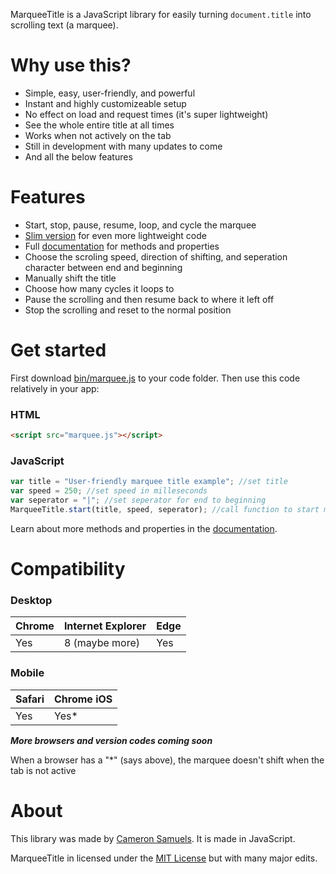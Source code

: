 MarqueeTitle is a JavaScript library for easily turning `document.title` into scrolling text (a marquee).

# Why use this?
- Simple, easy, user-friendly, and powerful
- Instant and highly customizeable setup
- No effect on load and request times (it's super lightweight)
- See the whole entire title at all times
- Works when not actively on the tab
- Still in development with many updates to come
- And all the below features

# Features
- Start, stop, pause, resume, loop, and cycle the marquee
- [Slim version](bin/marquee.slim.js) for even more lightweight code
- Full [documentation](http://github.com/CameronSamuels/marqueetitle/wiki) for methods and properties
- Choose the scroling speed, direction of shifting, and seperation character between end and beginning
- Manually shift the title
- Choose how many cycles it loops to
- Pause the scrolling and then resume back to where it left off
- Stop the scrolling and reset to the normal position


# Get started

First download [bin/marquee.js](bin/marquee.js) to your code folder. Then use this code relatively in your app:

### HTML
```html
<script src="marquee.js"></script>
```
### JavaScript
```javascript
var title = "User-friendly marquee title example"; //set title
var speed = 250; //set speed in milleseconds
var seperator = "|"; //set seperator for end to beginning
MarqueeTitle.start(title, speed, seperator); //call function to start marquee
```

Learn about more methods and properties in the [documentation](http://github.com/CameronSamuels/marqueetitle/wiki).

# Compatibility
### Desktop
| Chrome | Internet Explorer | Edge
|---|---|---
| Yes | 8 (maybe more) | Yes
### Mobile
| Safari | Chrome iOS
|---|---
| Yes | Yes\*

***More browsers and version codes coming soon***

When a browser has a "\*" (says above), the marquee doesn't shift when the tab is not active


# About

This library was made by [Cameron Samuels](http://cameronsamuels.com). It is made in JavaScript.

MarqueeTitle in licensed under the [MIT License](LICENSE) but with many major edits.

